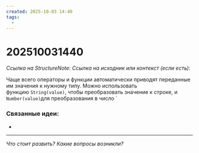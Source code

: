 ```yaml
---
created: 2025-10-03 14:40
tags:
  -
---
```

# 202510031440
*Ссылка на StructureNote:*
*Ссылка на исходник или контекст (если есть):* 

Чаще всего операторы и функции автоматически приводят переданные им значения к нужному типу. Можно использовать функцию `String(value)`, чтобы преобразовать значение к строке, и `Number(value)`для преобразования в число
`
### Связанные идеи:
* 
---

*Что стоит развить? Какие вопросы возникли?*